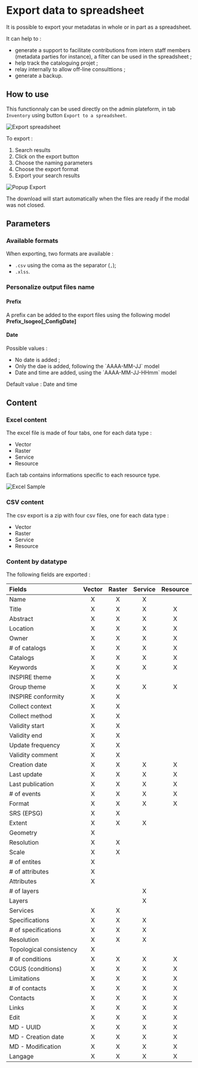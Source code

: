 # Export data to spreadsheet

It is possible to export your metadatas in whole or in part as a spreadsheet.

It can help to : 

* generate a support to facilitate contributions from intern staff members (metadata parties for instance), a filter can be used in the spreadsheet ;
* help track the cataloguing projet ;
* relay internally to allow off-line consulttions ;
* generate a backup.

## How to use

This functionnaly can be used directly on the admin plateform, in tab `Inventory` using button `Export to a spreadsheet`.

![Export spreadsheet](/assets/exportFullPage.png)

To export : 

1. Search results
2. Click on the export button
3. Choose the naming parameters
4. Choose the export format
5. Export your search results

![Popup Export](/assets/exportModal.png)

The download will start automatically when the files are ready if the modal was not closed. 

## Parameters

### Available formats

When exporting, two formats are available : 

* `.csv` using the coma as the separator (`,`);
* `.xlss`.

### Personalize output files name

#### Prefix

A prefix can be added to the export files using the following model **Prefix_Isogeo[_ConfigDate]**

#### Date

Possible values : 

* No date is added ; 
* Only the dae is added, following the \`AAAA-MM-JJ\` model
* Date and time are added, using the \`AAAA-MM-JJ-HHmm\` model

Default value : Date and time

## Content

### Excel content

The excel file is made of four tabs, one for each data type : 

* Vector
* Raster
* Service
* Resource

Each tab contains informations specific to each resource type.

![Excel Sample](/assets/excelspreadsheet.png)

### CSV content

The csv export is a zip with four csv files, one for each data type : 

* Vector
* Raster
* Service
* Resource


### Content by datatype

The following fields are exported : 

| Fields      | Vector      | Raster | Service | Resource |
| :------------- | :---------: |:---------:|:---------:|:---------:|
| Name | X | X | X | |
| Title | X | X | X | X |
| Abstract | X | X | X |X |
| Location | X | X | X | X |
| Owner | X | X | X | X |
| # of catalogs | X | X | X | X |
| Catalogs | X | X | X | X |
| Keywords | X | X | X | X |
| INSPIRE theme | X | X |  | |
| Group theme | X | X | X | X |
| INSPIRE conformity | X | X |  | |
| Collect context | X | X |  | |
| Collect method | X | X |  | |
| Validity start | X | X |  | |
| Validity end | X | X |  |  |
| Update frequency | X | X |  |  |
| Validity comment | X | X |  |  |
| Creation date | X | X | X | X |
| Last update | X | X | X | X |
| Last publication | X | X | X | X |
| # of events | X | X | X | X |
| Format | X | X | X | X |
| SRS (EPSG) | X | X |  |  |
| Extent | X | X | X |  |
| Geometry | X |  |  |  |
| Resolution | X | X |  |  |
| Scale | X | X |  |  |
| # of entites | X |  |  |  |
| # of attributes | X |  |  |  |
| Attributes | X |  |  |  |
| # of layers |  |  | X |  |
| Layers |  |  | X |  |
| Services | X | X |  |  |
| Specifications | X | X | X |  |
| # of specifications | X | X | X |  |
| Resolution | X | X | X |  |
| Topological consistency | X |  |  |  |
| # of conditions | X | X | X | X |
| CGUS (conditions) | X | X | X | X |
| Limitations | X | X | X | X |
| # of contacts | X | X | X | X |
| Contacts | X | X | X | X |
| Links | X | X | X | X |
| Edit | X | X | X | X |
| MD - UUID | X | X | X | X |
| MD - Creation date | X | X | X | X |
| MD - Modification | X | X | X | X |
| Langage | X | X | X | X |
